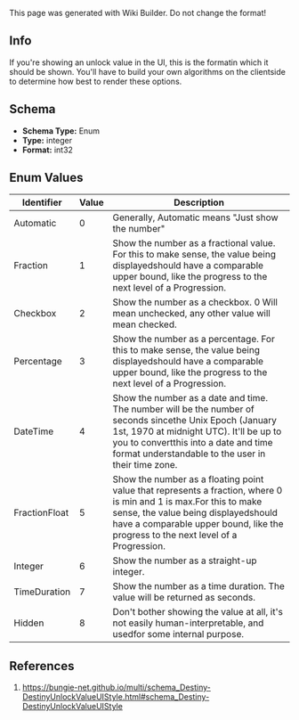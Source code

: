 <span class="wiki-builder">This page was generated with Wiki Builder. Do not change the format!</span>

## Info
If you're showing an unlock value in the UI, this is the formatin which it should be shown.  You'll have to build your own algorithms on the clientside to determine how best to render these options.

## Schema
* **Schema Type:** Enum
* **Type:** integer
* **Format:** int32

## Enum Values
Identifier | Value | Description
---------- | ----- | -----------
Automatic | 0 | Generally, Automatic means &quot;Just show the number&quot;
Fraction | 1 | Show the number as a fractional value.  For this to make sense, the value being displayedshould have a comparable upper bound, like the progress to the next level of a Progression.
Checkbox | 2 | Show the number as a checkbox.  0 Will mean unchecked, any other value will mean checked.
Percentage | 3 | Show the number as a percentage.  For this to make sense, the value being displayedshould have a comparable upper bound, like the progress to the next level of a Progression.
DateTime | 4 | Show the number as a date and time.  The number will be the number of seconds sincethe Unix Epoch (January 1st, 1970 at midnight UTC).  It'll be up to you to convertthis into a date and time format understandable to the user in their time zone.
FractionFloat | 5 | Show the number as a floating point value that represents a fraction, where 0 is min and 1 is max.For this to make sense, the value being displayedshould have a comparable upper bound, like the progress to the next level of a Progression.
Integer | 6 | Show the number as a straight-up integer.
TimeDuration | 7 | Show the number as a time duration.  The value will be returned as seconds.
Hidden | 8 | Don't bother showing the value at all, it's not easily human-interpretable, and usedfor some internal purpose.

## References
1. https://bungie-net.github.io/multi/schema_Destiny-DestinyUnlockValueUIStyle.html#schema_Destiny-DestinyUnlockValueUIStyle
